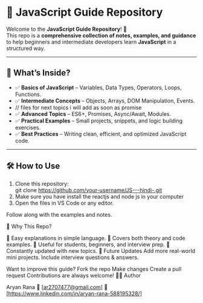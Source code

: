 # 📘 JavaScript Guide Repository  

Welcome to the **JavaScript Guide Repository**! 🚀  
This repo is a **comprehensive collection of notes, examples, and guidance** to help beginners and intermediate developers learn **JavaScript** in a structured way.  

---

## 📂 What’s Inside?  
- ✅ **Basics of JavaScript** – Variables, Data Types, Operators, Loops, Functions.  
- ✅ **Intermediate Concepts** – Objects, Arrays, DOM Manipulation, Events.
-   // files for next topics i will add as soon as promise  
- ✅ **Advanced Topics** – ES6+, Promises, Async/Await, Modules.  
- ✅ **Practical Examples** – Small projects, snippets, and logic building exercises.  
- ✅ **Best Practices** – Writing clean, efficient, and optimized JavaScript code.  

---

## 🛠️ How to Use  
1. Clone this repository:  
   git clone https://github.com/your-username/JS---hindi-.git
2. Make  sure you have install the reactjs and node js in your computer
3. Open the files in VS Code or any editor.

Follow along with the examples and notes.

📖 Why This Repo?

🔹 Easy explanations in simple language.
🔹 Covers both theory and code examples.
🔹 Useful for students, beginners, and interview prep.
🔹 Constantly updated with new topics.
🚀 Future Updates
Add more real-world mini projects.
Include interview questions & answers.


Want to improve this guide?
Fork the repo
Make changes
Create a pull request
Contributions are always welcome!
👨‍💻 Author

Aryan Rana
📧 [ar2707477@gmail.com]
🔗 [https://www.linkedin.com/in/aryan-rana-588195328/]
